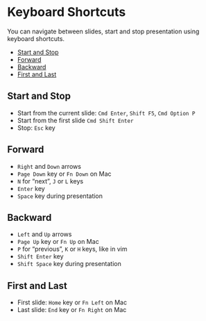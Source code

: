 # Keyboard Shortcuts

You can navigate between slides, start and stop presentation using keyboard shortcuts.

- [Start and Stop](#start-and-stop)
- [Forward](#forward)
- [Backward](#backward)
- [First and Last](#first-and-last)

## Start and Stop

- Start from the current slide: `Cmd Enter`, `Shift F5`, `Cmd Option P`
- Start from the first slide `Cmd Shift Enter`
- Stop: `Esc` key

## Forward

- `Right` and `Down` arrows
- `Page Down` key or `Fn Down` on Mac
- `N` for “next”, `J` or `L` keys
- `Enter` key
- `Space` key during presentation

## Backward

- `Left` and `Up` arrows
- `Page Up` key or `Fn Up` on Mac
- `P` for “previous”, `K` or `H` keys, like in vim
- `Shift Enter` key
- `Shift Space` key during presentation

## First and Last

- First slide: `Home` key or `Fn Left` on Mac
- Last slide: `End` key or `Fn Right` on Mac
